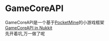 # GameCoreAPI
GameCoreAPI是一个基于[PocketMine](https://github.com/pmmp/PocketMine-MP)的小游戏框架<br>
[GameCoreAPI in Nukkit](https://github.com/KenMizz/GameCoreAPI-Nukkit)<br>
先开着坑,万一做了呢
